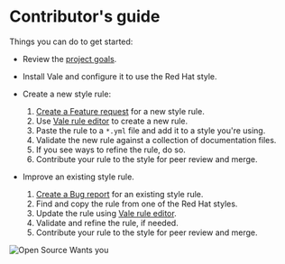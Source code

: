 # Contributor's guide

Things you can do to get started:

* Review the [project goals](project-goals.md).

* Install Vale and configure it to use the Red Hat style.

* Create a new style rule: 
  1. [Create a Feature request](https://github.com/rolfedh/studious-fortnight/issues/new?assignees=&labels=&template=feature_request.md&title=) for a new style rule.
  2. Use [Vale rule editor](https://vale-studio.errata.ai/) to create a new rule.
  3. Paste the rule to a `*.yml` file and add it to a style you're using.
  4. Validate the new rule against a collection of documentation files.
  5. If you see ways to refine the rule, do so.
  6. Contribute your rule to the style for peer review and merge.

* Improve an existing style rule.
  1. [Create a Bug report](https://github.com/rolfedh/studious-fortnight/issues/new?assignees=&labels=&template=bug_report.md&title=) for an existing style rule.
  2. Find and copy the rule from one of the Red Hat styles.
  3. Update the rule using [Vale rule editor](https://vale-studio.errata.ai/).
  4. Validate and refine the rule, if needed.
  5. Contribute your rule to the style for peer review and merge.



![Open Source Wants you](./images/open-source-wants-you.jpg)
